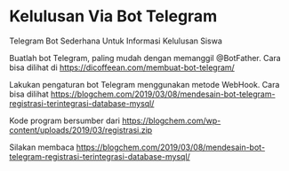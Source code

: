 # Kelulusan Via Bot Telegram

Telegram Bot Sederhana Untuk Informasi Kelulusan Siswa

Buatlah bot Telegram, paling mudah dengan memanggil @BotFather. Cara bisa dilihat di https://dicoffeean.com/membuat-bot-telegram/

Lakukan pengaturan bot Telegram menggunakan metode WebHook. Cara bisa dilihat https://blogchem.com/2019/03/08/mendesain-bot-telegram-registrasi-terintegrasi-database-mysql/

Kode program bersumber dari https://blogchem.com/wp-content/uploads/2019/03/registrasi.zip

Silakan membaca https://blogchem.com/2019/03/08/mendesain-bot-telegram-registrasi-terintegrasi-database-mysql/
